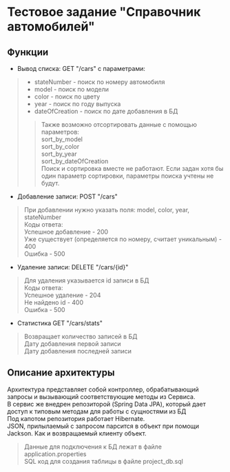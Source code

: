 # Тестовое задание "Справочник автомобилей"
## Функции
- Вывод списка: GET "/cars" с параметрами:  
> - stateNumber - поиск по номеру автомобиля  
> - model - поиск по модели  
> - color - поиск по цвету  
> - year - поиск по году выпуска
> - dateOfCreation - поиск по дате добавления в БД  
>> Также возможно отсортировать данные с помощью параметров:  
> sort_by_model  
> sort_by_color  
> sort_by_year  
> sort_by_dateOfCreation  
> Поиск и сортировка вместе не работают. Если задан хотя бы один параметр сортировки, параметры поиска учтены не будут.  
- Добавление записи: POST "/cars"  
> При добавлении нужно указать поля: model, color, year, stateNumber  
> Коды ответа:  
> Успешное добавление - 200  
> Уже существует (определяется по номеру, считает уникальным) - 400  
> Ошибка - 500  
- Удаление записи: DELETE "/cars/{id}"
> Для удаления указывается id записи в БД  
> Коды ответа:  
> Успешное удаление - 204  
> Не найдено id - 400  
> Ошибка - 500
- Статистика GET "/cars/stats"
> Возвращает количество записей в БД  
> Дату добавления первой записи  
> Дату добавления последней записи
> 
## Описание архитектуры
Архитектура представляет собой контроллер, обрабатывающий запросы и вызывающий соответствующие методы из Сервиса.  
В сервис же внедрен репозиторой (Spring Data JPA), который дает доступ к типовым методам для работы с сущностями из БД  
Под капотом репозитория работает Hibernate.  
JSON, прилылаемый с запросом парсится в объект при помощи Jackson. Как и возвращаемый клиенту объект.  
> Данные для подключения к БД лежат в файле application.properties  
> SQL код для создания таблицы в файле project_db.sql
